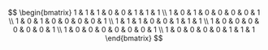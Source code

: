 $$
\begin{bmatrix}
1 & 1 & 1 & 0 & 0 & 1 & 1 & 1 \\
1 & 0 & 1 & 0 & 0 & 0 & 0 & 1 \\
1 & 0 & 1 & 0 & 0 & 0 & 0 & 1 \\
1 & 1 & 1 & 0 & 0 & 1 & 1 & 1 \\
1 & 0 & 0 & 0 & 0 & 0 & 0 & 1 \\
1 & 0 & 0 & 0 & 0 & 0 & 0 & 1 \\
1 & 0 & 0 & 0 & 0 & 1 & 1 & 1
\end{bmatrix}
$$
<!--
**zanra2401/zanra2401** is a ✨ _special_ ✨ repository because its `README.md` (this file) appears on your GitHub profile.

Here are some ideas to get you started:

- 🔭 I’m currently working on ...
- 🌱 I’m currently learning ...
- 👯 I’m looking to collaborate on ...
- 🤔 I’m looking for help with ...
- 💬 Ask me about ...
- 📫 How to reach me: ...
- 😄 Pronouns: ...
- ⚡ Fun fact: ...
-->
